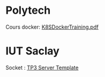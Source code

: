 # Polytech
Cours docker: [K8SDockerTraining.pdf](K8SDockerTraining.pdf)

# IUT Saclay

Socket : [TP3 Server Template](TP3/server-template.c)
